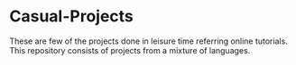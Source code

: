 # Casual-Projects
These are few of the projects done in leisure time referring online tutorials. This repository consists of projects from a mixture of languages.
